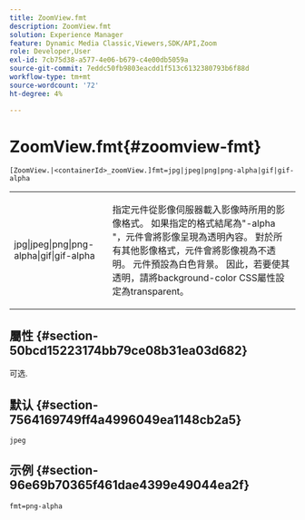 ```yaml
---
title: ZoomView.fmt
description: ZoomView.fmt
solution: Experience Manager
feature: Dynamic Media Classic,Viewers,SDK/API,Zoom
role: Developer,User
exl-id: 7cb75d38-a577-4e06-b679-c4e00db5059a
source-git-commit: 7eddc50fb9803eacdd1f513c6132380793b6f88d
workflow-type: tm+mt
source-wordcount: '72'
ht-degree: 4%

---
```


# ZoomView.fmt{#zoomview-fmt}

`[ZoomView.|<containerId>_zoomView.]fmt=jpg|jpeg|png|png-alpha|gif|gif-alpha`

<table id="table_441553CD34C94A58A9D7CBF772DEDDB6"> 
 <tbody> 
  <tr> 
   <td colname="col1"> <p> <span class="codeph"> jpg|jpeg|png|png-alpha|gif|gif-alpha</span> </p> </td> 
   <td colname="col2"> <p> 指定元件從影像伺服器載入影像時所用的影像格式。 如果指定的格式結尾為"-alpha "，元件會將影像呈現為透明內容。 對於所有其他影像格式，元件會將影像視為不透明。 元件預設為白色背景。 因此，若要使其透明，請將background-color CSS屬性設定為transparent。 </p> </td> 
  </tr> 
 </tbody> 
</table>

## 屬性 {#section-50bcd15223174bb79ce08b31ea03d682}

可选.

## 默认 {#section-7564169749ff4a4996049ea1148cb2a5}

`jpeg`

## 示例 {#section-96e69b70365f461dae4399e49044ea2f}

`fmt=png-alpha`
